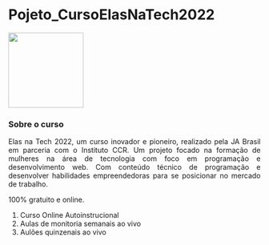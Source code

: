 # Pojeto_CursoElasNaTech2022
<img src="https://api.yourlearning.ibm.com/v3/skills/images/d153b2cc-646b-42c8-9284-762ad666160c.png?type=plan" width="150px"/>
<h3 align= "justify"> Sobre o curso </h3>
<p align="justify"> Elas na Tech 2022, um curso inovador e pioneiro, realizado pela JA Brasil em parceria com o Instituto CCR. Um projeto focado na formação de mulheres na área de tecnologia com foco em programação e desenvolvimento web.  Com conteúdo técnico de programação e desenvolver habilidades empreendedoras para se posicionar no mercado de trabalho.
  
100% gratuito e online.  </p>
1. Curso Online Autoinstrucional
2. Aulas de monitoria semanais ao vivo
3. Aulões quinzenais ao vivo

